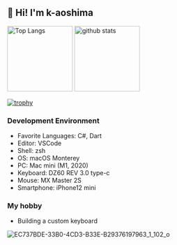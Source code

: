 ## 👋 Hi! I'm k-aoshima

<p align="left"> 
  <img alt="Top Langs" height="150px" src="https://github-readme-stats.vercel.app/api/top-langs/?username=k-aoshima&layout=compact&count_private=true&show_icons=true&theme=onedark" />
  <img alt="github stats" height="150px" src="https://github-readme-stats.vercel.app/api?username=k-aoshima&count_private=true&show_icons=true&show_icons=true&theme=onedark" />
</p>

[![trophy](https://github-profile-trophy.vercel.app/?username=k-aoshima&theme=onedark&column=7
)](https://github.com/ryo-ma/github-profile-trophy)

### Development Environment

- Favorite Languages: C#, Dart
- Editor: VSCode
- Shell: zsh
- OS: macOS Monterey
- PC: Mac mini (M1, 2020)
- Keyboard: DZ60 REV 3.0 type-c
- Mouse: MX Master 2S
- Smartphone: iPhone12 mini

### My hobby
- Building a custom keyboard


![EC737BDE-33B0-4CD3-B33E-B29376197963_1_102_o](https://user-images.githubusercontent.com/66909211/179473386-8b9b4185-c383-4fb7-bc5d-54508a669b59.jpeg)

